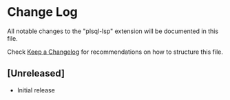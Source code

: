 # Change Log
All notable changes to the "plsql-lsp" extension will be documented in this file.

Check [Keep a Changelog](http://keepachangelog.com/) for recommendations on how to structure this file.

## [Unreleased]
- Initial release